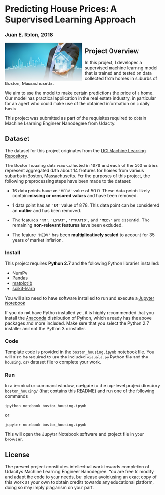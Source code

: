 
# Predicting House Prices: A Supervised Learning Approach

### Juan E. Rolon, 2018

<img src="real_state.jpg"
     alt="customer_segments"
     style="float: left; margin-right: 10px; width: 250px;" />


## Project Overview  

In this project, I developed a supervised machine learning model that is trained and tested on data collected from homes in suburbs of Boston, Massachusetts.   

We aim to use the model to make certain predictions the price of a home. Our model has practical application in the real estate industry, in particular for an agent who could make use of the obtained information on a daily basis.

This project was submitted as part of the requisites required to obtain Machine Learning Engineer Nanodegree from Udacity.

## Dataset

The dataset for this project originates from the [UCI Machine Learning Repository](https://archive.ics.uci.edu/ml/datasets/Housing).   

The Boston housing data was collected in 1978 and each of the 506 entries represent aggregated data about 14 features for homes from various suburbs in Boston, Massachusetts. For the purposes of this project, the following preprocessing steps have been made to the dataset:  

- 16 data points have an `'MEDV'` value of 50.0. These data points likely contain **missing or censored values** and have been removed.  

- 1 data point has an `'RM'` value of 8.78. This data point can be considered an **outlier** and has been removed.  

- The features `'RM'`, `'LSTAT'`, `'PTRATIO'`, and `'MEDV'` are essential. The remaining **non-relevant features** have been excluded.  

- The feature `'MEDV'` has been **multiplicatively scaled** to account for 35 years of market inflation.

### Install

This project requires **Python 2.7** and the following Python libraries installed:

- [NumPy](http://www.numpy.org/)
- [Pandas](http://pandas.pydata.org/)
- [matplotlib](http://matplotlib.org/)
- [scikit-learn](http://scikit-learn.org/stable/)

You will also need to have software installed to run and execute a [Jupyter Notebook](http://ipython.org/notebook.html)

If you do not have Python installed yet, it is highly recommended that you install the [Anaconda](http://continuum.io/downloads) distribution of Python, which already has the above packages and more included. Make sure that you select the Python 2.7 installer and not the Python 3.x installer.

### Code

Template code is provided in the `boston_housing.ipynb` notebook file. You will also be required to use the included `visuals.py` Python file and the `housing.csv` dataset file to complete your work. 

### Run

In a terminal or command window, navigate to the top-level project directory `boston_housing/` (that contains this README) and run one of the following commands:

```bash
ipython notebook boston_housing.ipynb
```  
or
```bash
jupyter notebook boston_housing.ipynb
```

This will open the Jupyter Notebook software and project file in your browser.

## License

The present project constitutes intellectual work towards completion of Udacitys Machine Learning Engineer Nanodegree. You are free to modify and adapt the code to your needs, but please avoid using an exact copy of this work as your own to obtain credits towards any educational platform, doing so may imply plagiarism on your part.


```python

```
